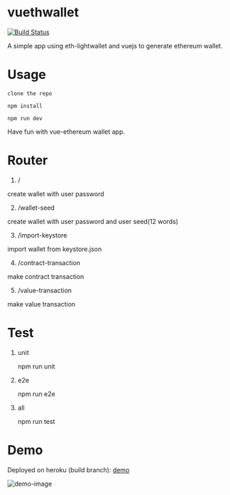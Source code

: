 # vuethwallet
[![Build Status](https://travis-ci.org/sc0Vu/vuethwallet.svg?branch=master)](https://travis-ci.org/sc0Vu/vuethwallet)

A simple app using eth-lightwallet and vuejs to generate ethereum wallet.

# Usage

    clone the repo

    npm install

    npm run dev

Have fun with vue-ethereum wallet app.

# Router

1. /

create wallet with user password

2. /wallet-seed

create wallet with user password and user seed(12 words)

3. /import-keystore

import wallet from keystore.json

4. /contract-transaction

make contract transaction

5. /value-transaction

make value transaction

# Test

1. unit

    npm run unit

2. e2e

    npm run e2e

3. all

    npm run test

# Demo

Deployed on heroku (build branch): [demo](https://vuethwallet.herokuapp.com/)

![demo-image](https://user-images.githubusercontent.com/10494397/27172628-80f4fba2-51e8-11e7-9368-e89d56e7f422.gif)
